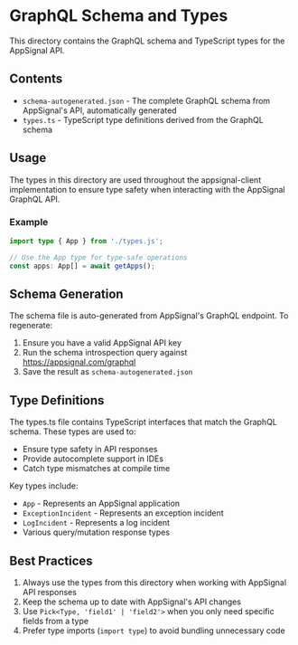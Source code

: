 # GraphQL Schema and Types

This directory contains the GraphQL schema and TypeScript types for the AppSignal API.

## Contents

- `schema-autogenerated.json` - The complete GraphQL schema from AppSignal's API, automatically generated
- `types.ts` - TypeScript type definitions derived from the GraphQL schema

## Usage

The types in this directory are used throughout the appsignal-client implementation to ensure type safety when interacting with the AppSignal GraphQL API.

### Example

```typescript
import type { App } from './types.js';

// Use the App type for type-safe operations
const apps: App[] = await getApps();
```

## Schema Generation

The schema file is auto-generated from AppSignal's GraphQL endpoint. To regenerate:

1. Ensure you have a valid AppSignal API key
2. Run the schema introspection query against https://appsignal.com/graphql
3. Save the result as `schema-autogenerated.json`

## Type Definitions

The types.ts file contains TypeScript interfaces that match the GraphQL schema. These types are used to:

- Ensure type safety in API responses
- Provide autocomplete support in IDEs
- Catch type mismatches at compile time

Key types include:

- `App` - Represents an AppSignal application
- `ExceptionIncident` - Represents an exception incident
- `LogIncident` - Represents a log incident
- Various query/mutation response types

## Best Practices

1. Always use the types from this directory when working with AppSignal API responses
2. Keep the schema up to date with AppSignal's API changes
3. Use `Pick<Type, 'field1' | 'field2'>` when you only need specific fields from a type
4. Prefer type imports (`import type`) to avoid bundling unnecessary code

